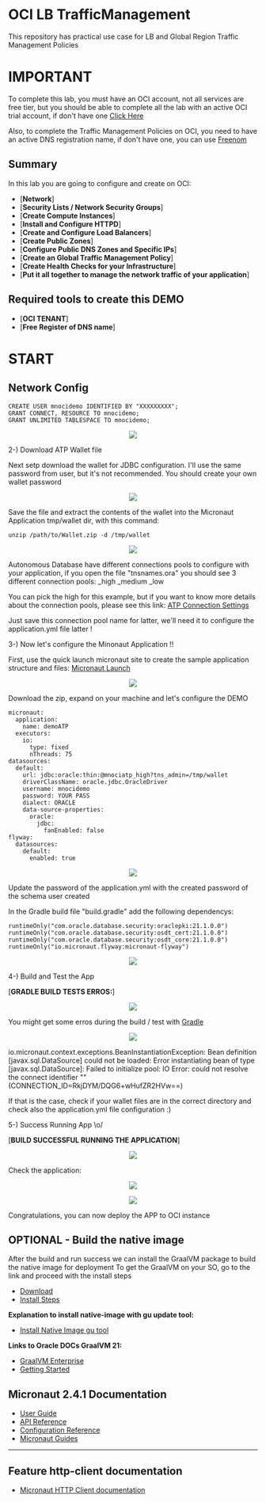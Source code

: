 # OCI LB TrafficManagement
This repository has practical use case for LB and Global Region Traffic Management Policies

# IMPORTANT
To complete this lab, you must have an OCI account, not all services are free tier, but you should be able to complete all the lab with an active OCI trial account, if don't have one [Click Here](https://www.oracle.com/cloud/free/)

Also, to complete the Traffic Management Policies on OCI, you need to have an active DNS registration name, if don't have one, you can use [Freenom](https://www.freenom.com/)
## Summary
In this lab you are going to configure and create on OCI:
- [**Network**]
- [**Security Lists / Network Security Groups**]
- [**Create Compute Instances**]
- [**Install and Configure HTTPD**]
- [**Create and Configure Load Balancers**]
- [**Create Public Zones**]
- [**Configure Public DNS Zones and Specific IPs**]
- [**Create an Global Traffic Management Policy**]
- [**Create Health Checks for your Infrastructure**]
- [**Put it all together to manage the network traffic of your application**]
## Required tools to create this DEMO

- [**OCI TENANT**]
- [**Free Register of DNS name**]
# START
## Network Config



```hcl
CREATE USER mnocidemo IDENTIFIED BY "XXXXXXXXX";
GRANT CONNECT, RESOURCE TO mnocidemo;
GRANT UNLIMITED TABLESPACE TO mnocidemo;
```

<p align="center">
  <img src="./docs/image-1.png">
</p>

2-) Download ATP Wallet file

Next setp download the wallet for JDBC configuration. I'll use the same password from user, but it's not recommended. 
You should create your own wallet password

<p align="center">
  <img src="./docs/image-2.png">
</p>

Save the file and extract the contents of the wallet into the Micronaut Application tmp/wallet dir, with this command:

```hcl
unzip /path/to/Wallet.zip -d /tmp/wallet
```

<p align="center">
  <img src="./docs/image-3.png">
</p>

Autonomous Database have different connections pools to configure with your application, if you open the file "tnsnames.ora" you should see 3 different connection pools:
<your DB>_high
<your DB>_medium
<your DB>_low

You can pick the high for this example, but if you want to know more details about the connection pools, please see this link:
[ATP Connection Settings](https://docs.oracle.com/en/cloud/paas/autonomous-database/adbsa/connect-jdbc-thin-wallet.html#GUID-1640CC02-BF3E-48C2-8FFE-A596614A6A40)

Just save this connection pool name for latter, we'll need it to configure the application.yml file latter !

3-) Now let's configure the Minonaut Application !!

First, use the quick launch micronaut site to create the sample application structure and files:
[Micronaut Launch](https://micronaut.io/launch/)

<p align="center">
  <img src="./docs/image-4.png">
</p>

Download the zip, expand on your machine and let's configure the DEMO

```hcl
micronaut:
  application:
    name: demoATP
  executors:
    io:
      type: fixed
      nThreads: 75
datasources:
  default:
    url: jdbc:oracle:thin:@mnociatp_high?tns_admin=/tmp/wallet
    driverClassName: oracle.jdbc.OracleDriver
    username: mnocidemo
    password: YOUR PASS
    dialect: ORACLE
    data-source-properties:
      oracle:
        jdbc:
          fanEnabled: false
flyway:
  datasources:
    default:
      enabled: true
```

<p align="center">
  <img src="./docs/image-5.png">
</p>

Update the password of the application.yml with the created password of the schema user created

In the Gradle build file "build.gradle" add the following dependencys:

```hcl
runtimeOnly("com.oracle.database.security:oraclepki:21.1.0.0")
runtimeOnly("com.oracle.database.security:osdt_cert:21.1.0.0")
runtimeOnly("com.oracle.database.security:osdt_core:21.1.0.0")
runtimeOnly("io.micronaut.flyway:micronaut-flyway")
```

<p align="center">
  <img src="./docs/image-6.png">
</p>

4-) Build and Test the App

[**GRADLE BUILD TESTS ERROS:**]

<p align="center">
  <img src="./docs/image-7.png">
</p>

You might get some erros during the build / test with [Gradle](https://gradle.org/)

<p align="center">
  <img src="./docs/image-8.png">
</p>


io.micronaut.context.exceptions.BeanInstantiationException: Bean definition [javax.sql.DataSource] could not be loaded: Error instantiating bean of type [javax.sql.DataSource]: Failed to initialize pool: IO Error: could not resolve the connect identifier  "<your connection pool>" (CONNECTION_ID=RkjDYM/DQG6+wHufZR2HVw==)

If that is the case, check if your wallet files are in the correct directory and check also the application.yml file configuration :)

5-) Success Running App \o/

[**BUILD SUCCESSFUL RUNNING THE APPLICATION**]

<p align="center">
  <img src="./docs/image-9.png">
</p>

Check the application:
<p align="center">
  <img src="./docs/image-10.png">
</p>

<p align="center">
  <img src="./docs/image-11.png">
</p>

Congratulations, you can now deploy the APP to OCI instance

## OPTIONAL - Build the native image
After the build and run success we can install the GraalVM package to build the native image for deployment
To get the GraalVM on your SO, go to the link and proceed with the install steps
- [Download](https://github.com/graalvm/graalvm-ce-builds/releases)
- [Install Steps](https://www.graalvm.org/docs/getting-started/#install-graalvm)

**Explanation to install native-image with gu update tool:**
- [Install Native Image gu tool](https://docs.oracle.com/en/graalvm/enterprise/19/guide/reference/native-image/native-image.html)

**Links to Oracle DOCs GraalVM 21:**
- [GraalVM Enterprise](https://docs.oracle.com/en/graalvm/enterprise/21/docs/getting-started/#install-graalvm-enterprise)
- [Getting Started](https://docs.oracle.com/en/graalvm/enterprise/21/docs/getting-started/)

## Micronaut 2.4.1 Documentation

- [User Guide](https://docs.micronaut.io/2.4.1/guide/index.html)
- [API Reference](https://docs.micronaut.io/2.4.1/api/index.html)
- [Configuration Reference](https://docs.micronaut.io/2.4.1/guide/configurationreference.html)
- [Micronaut Guides](https://guides.micronaut.io/index.html)
---

## Feature http-client documentation

- [Micronaut HTTP Client documentation](https://docs.micronaut.io/latest/guide/index.html#httpClient)

